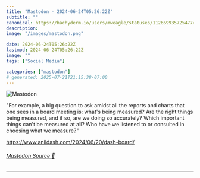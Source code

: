 ```yaml
---
title: "Mastodon - 2024-06-24T05:26:22Z"
subtitle: ""
canonical: https://hachyderm.io/users/mweagle/statuses/112669935725477476
description:
image: "/images/mastodon.png"

date: 2024-06-24T05:26:22Z
lastmod: 2024-06-24T05:26:22Z
image: ""
tags: ["Social Media"]

categories: ["mastodon"]
# generated: 2025-07-21T21:15:38-07:00
---
```

![Mastodon](/images/mastodon.png)

<p>&quot;For example, a big question to ask amidst all the reports and charts that one sees in a board meeting is: what&#39;s being measured? Are the right things being measured, and if so, are we doing so accurately? Which important things can&#39;t be measured at all? Who have we listened to or consulted in choosing what we measure?&quot;</p><p><a href="https://www.anildash.com/2024/06/20/dash-board/" target="_blank" rel="nofollow noopener noreferrer" translate="no"><span class="invisible">https://www.</span><span class="ellipsis">anildash.com/2024/06/20/dash-b</span><span class="invisible">oard/</span></a></p>


###### [Mastodon Source 🐘](https://hachyderm.io/@mweagle/112669935725477476)

___
